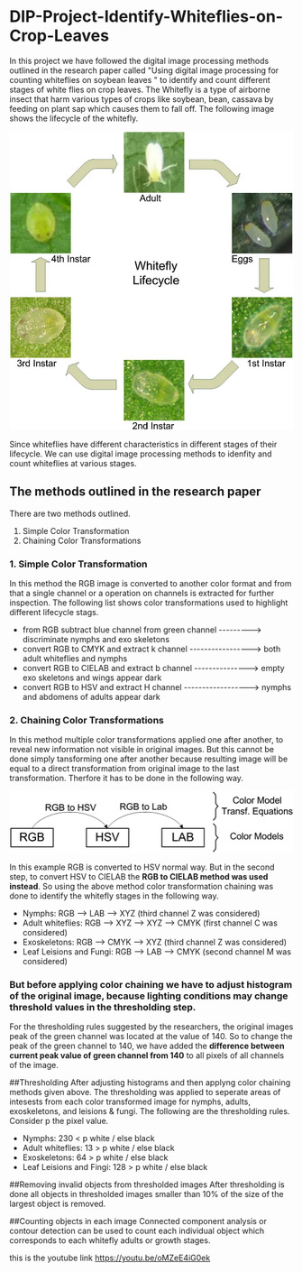 # DIP-Project-Identify-Whiteflies-on-Crop-Leaves

In this project we have followed the digital image processing methods outlined in the research paper called "Using digital image processing for counting whiteflies on soybean leaves " to identify and count different stages of white flies on crop leaves.    The Whitefly is a type of airborne insect that harm various types of crops like soybean, bean, cassava by feeding on plant sap which causes them to fall off. The following image shows the lifecycle of the whitefly.

![whitefly_stages](whitefly_stages.jpg)  

Since whiteflies have different characteristics in different stages of their lifecycle. We can use digital image processing methods to idenfity and count whiteflies at various stages.

## The methods outlined in the research paper
There are two methods outlined.
1. Simple Color Transformation  
2. Chaining Color Transformations

### 1. Simple Color Transformation
In this method the RGB image is converted to another color format and from that a single channel or a operation on channels is extracted for further inspection. The following list shows color transformations used to highlight different lifecycle stags.

- from RGB subtract blue channel from green channel ---------> discriminate nymphs and exo skeletons
- convert RGB to CMYK and extract k channel -----------------> both adult whiteflies and nymphs
- convert RGB to CIELAB and extract b channel ---------------> empty exo skeletons and wings appear dark
- convert RGB to HSV and extract H channel ------------------> nymphs and abdomens of adults appear dark

### 2. Chaining Color Transformations
In this method multiple color transformations applied one after another, to reveal new information not visible in original images.
But this cannot be done simply tansforming one after another because resulting image will be equal to a direct transformation from original image to the last transformation.
Therfore it has to be done in the following way.

![how_to_transform](how_to_transform.jpg)  

In this example RGB is converted to HSV normal way. But in the second step, to convert HSV to CIELAB the **RGB to CIELAB method was used instead**.
So using the above method color transformation chaining was done to identify the whitefly stages in the following way.

- Nymphs: RGB --> LAB --> XYZ (third channel Z was considered)
- Adult whiteflies: RGB --> XYZ --> XYZ --> CMYK (first channel C was considered)
- Exoskeletons: RGB --> CMYK --> XYZ (third channel Z was considered)
- Leaf Leisions and Fungi: RGB --> LAB --> CMYK (second channel M was considered)

### But before applying color chaining we have to adjust histogram of the original image, because lighting conditions may change threshold values in the thresholding step.
For the thresholding rules suggested by the researchers, the original images peak of the green channel was located at the value of 140. So to change the peak of the green channel to 140, we have added the **difference between current peak value of green channel from 140** to all pixels of all channels of the image.

##Thresholding
After adjusting histograms and then applyng color chaining methods given above. The thresholding was applied to seperate areas of intesests from each color transformed image for nymphs, adults, exoskeletons, and leisions & fungi. The following are the thresholding rules. Consider p the pixel value.

- Nymphs: 230 < p white / else black
- Adult whiteflies: 13 > p  white / else black
- Exoskeletons: 64 > p  white / else black
- Leaf Leisions and Fingi: 128 > p  white / else black

##Removing invalid objects from thresholded images
After thresholding is done all objects in thresholded images smaller than 10% of the size of the largest object is removed.

##Counting objects in each image
Connected component analysis or contour detection can be used to count each individual object which corresponds to each whitefly adults or growth stages.

this is the youtube link  https://youtu.be/oMZeE4iG0ek
 
